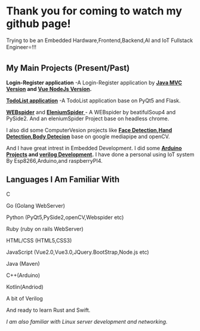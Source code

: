 # Thank you for coming to watch my github page!

Trying to be an Embedded Hardware,Frontend,Backend,AI and IoT Fullstack Engineer⭐!!!

## My Main Projects (Present/Past)

**Login-Register application** -A Login-Register application by **[Java MVC Version](https://github.com/Wedjat98/Login-Register-JavaVersion) and [Vue NodeJs Version](https://github.com/Wedjat98/Login-RegisterAPP).**

[**TodoList application**](https://github.com/Wedjat98/ToDoListAPP) -A TodoList application base on PyQt5 and Flask.

[**WEBspider**](https://github.com/Wedjat98/WeiboSpider) and [**EleniumSpider** ](https://github.com/Wedjat98/SeleniumSpider)- A WEBspider by beatifulSoup4 and PySide2. And an eleniumSpider Project base on headless chrome.

I also did some ComputerVesion projects like **[Face Detection](https://github.com/Wedjat98/Face-Detection),[Hand Detection](https://github.com/Wedjat98/HandDetect),[Body Detecion](https://github.com/Wedjat98/BodyTrack)** base on google mediapipe and openCV.

And I have great intrest in Embedded Development. I did some **[Arduino Projects](https://github.com/Wedjat98/Arduino-Backup) and [verilog Development](https://github.com/Wedjat98/FPGA-VerilogLearning).** I have done a personal using IoT system By Esp8266,Arduino,and raspberryPI4.

## Languages I Am Familiar With

C

Go (Golang WebServer)

Python (PyQt5,PySide2,openCV,Webspider etc)

Ruby (ruby on rails WebServer)

HTML/CSS (HTML5,CSS3)

JavaScript (Vue2.0,Vue3.0,JQuery.BootStrap,Node.js etc)

Java (Maven)

C++(Arduino)

Kotlin(Andriod)

A bit of Verilog

And ready to learn Rust and Swift.

*I am also familiar with Linux server development and networking.*
